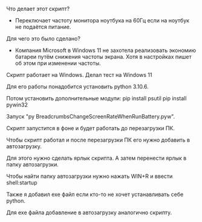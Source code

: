 Что делает этот скрипт?
- Переключает частоту монитора ноутбука на 60Гц если на ноутбук не подаётся питание.
  
Для чего это было сделано?
- Компания Microsoft в Windows 11 не захотела реализовать экономию батареи путём снижения частоты экрана. Хотя в настройках пишет об этом при изменении частоты.


Скрипт работает на Windows. Делал тест на Windows 11

Для его работы понадобится установить python 3.10.6.

Потом установить дополнительные модули:
pip install psutil
pip install pywin32

Запуск "py BreadcrumbsChangeScreenRateWhenRunBattery.pyw".

Скрипт запустится в фоне и будет работать до перезагрузки ПК.

Чтобы скрипт работал и после перезагрузки ПК его нужно добавить в автозагрузку.

Для этого нужно сделать ярлык скрипта. А затем перенести ярлык в папку автозагрузки.

Чтобы найти папку автозагрузки нужно нажать WIN+R и ввести shell:startup

Также я добавил exe файл если кто-то не хочет устанавливать себе python.

Для exe файла добавление в автозагрузку аналогично скрипту.
